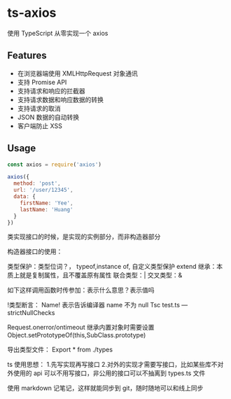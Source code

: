 # ts-axios

使用 TypeScript 从零实现一个 axios

## Features

- 在浏览器端使用 XMLHttpRequest 对象通讯
- 支持 Promise API
- 支持请求和响应的拦截器
- 支持请求数据和响应数据的转换
- 支持请求的取消
- JSON 数据的自动转换
- 客户端防止 XSS

## Usage

```javascript
const axios = require('axios')

axios({
  method: 'post',
  url: '/user/12345',
  data: {
    firstName: 'Yee',
    lastName: 'Huang'
  }
})
```

<!-- test -->

类实现接口的时候，是实现的实例部分，而非构造器部分

构造器接口的使用：

类型保护：类型位词？， typeof,instance of, 自定义类型保护
extend 继承：本质上就是复制属性，且不覆盖原有属性
联合类型：|
交叉类型：&

如下这样调用函数时传参加：表示什么意思？表示值吗

!类型断言： Name! 表示告诉编译器 name 不为 null
Tsc test.ts —strictNullChecks

Request.onerror/ontimeout
继承内置对象时需要设置 Object.setPrototypeOf(this,SubClass.prototype)

导出类型文件：
Export \* from ./types

ts 使用思想： 1.先写实现再写接口 2.对外的实现才需要写接口，比如某些库不对外使用的 api 可以不用写接口，非公用的接口可以不抽离到 types.ts 文件

使用 markdown 记笔记，这样就能同步到 git，随时随地可以和线上同步
